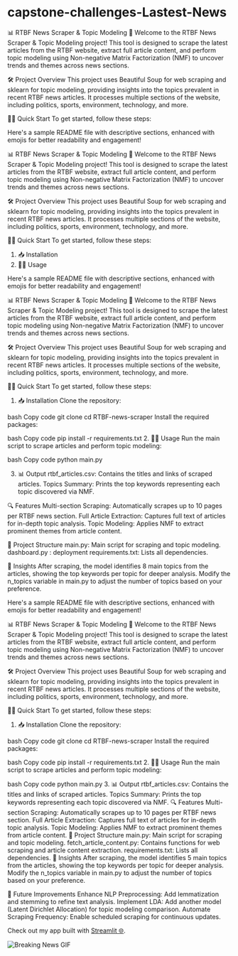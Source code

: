 # capstone-challenges-Lastest-News
📊 RTBF News Scraper & Topic Modeling
📰
Welcome to the RTBF News Scraper & Topic Modeling project! This tool is designed to scrape the latest articles from the RTBF website, extract full article content, and perform topic modeling using Non-negative Matrix Factorization (NMF) to uncover trends and themes across news sections.

🛠️ Project Overview
This project uses Beautiful Soup for web scraping and sklearn for topic modeling, providing insights into the topics prevalent in recent RTBF news articles. It processes multiple sections of the website, including politics, sports, environment, technology, and more.

🏃‍♂️ Quick Start
To get started, follow these steps:

Here's a sample README file with descriptive sections, enhanced with emojis for better readability and engagement!

📊 RTBF News Scraper & Topic Modeling 📰
Welcome to the RTBF News Scraper & Topic Modeling project! This tool is designed to scrape the latest articles from the RTBF website, extract full article content, and perform topic modeling using Non-negative Matrix Factorization (NMF) to uncover trends and themes across news sections.

🛠️ Project Overview
This project uses Beautiful Soup for web scraping and sklearn for topic modeling, providing insights into the topics prevalent in recent RTBF news articles. It processes multiple sections of the website, including politics, sports, environment, technology, and more.

🏃‍♂️ Quick Start
To get started, follow these steps:

1. 📥 Installation
2. 🧑‍💻 Usage

Here's a sample README file with descriptive sections, enhanced with emojis for better readability and engagement!

📊 RTBF News Scraper & Topic Modeling 📰
Welcome to the RTBF News Scraper & Topic Modeling project! This tool is designed to scrape the latest articles from the RTBF website, extract full article content, and perform topic modeling using Non-negative Matrix Factorization (NMF) to uncover trends and themes across news sections.

🛠️ Project Overview
This project uses Beautiful Soup for web scraping and sklearn for topic modeling, providing insights into the topics prevalent in recent RTBF news articles. It processes multiple sections of the website, including politics, sports, environment, technology, and more.

🏃‍♂️ Quick Start
To get started, follow these steps:

1. 📥 Installation
Clone the repository:

bash
Copy code
git clone 
cd RTBF-news-scraper
Install the required packages:

bash
Copy code
pip install -r requirements.txt
2. 🧑‍💻 Usage
Run the main script to scrape articles and perform topic modeling:

bash
Copy code
python main.py

3. 📊 Output
rtbf_articles.csv: Contains the titles and links of scraped articles.
Topics Summary: Prints the top keywords representing each topic discovered via NMF.

🔍 Features
Multi-section Scraping: Automatically scrapes up to 10 pages per RTBF news section.
Full Article Extraction: Captures full text of articles for in-depth topic analysis.
Topic Modeling: Applies NMF to extract prominent themes from article content.

📁 Project Structure
main.py: Main script for scraping and topic modeling.
dashboard.py : deployment
requirements.txt: Lists all dependencies.

🧠 Insights
After scraping, the model identifies 8 main topics from the articles, showing the top keywords per topic for deeper analysis. Modify the n_topics variable in main.py to adjust the number of topics based on your preference.

Here's a sample README file with descriptive sections, enhanced with emojis for better readability and engagement!

📊 RTBF News Scraper & Topic Modeling 📰
Welcome to the RTBF News Scraper & Topic Modeling project! This tool is designed to scrape the latest articles from the RTBF website, extract full article content, and perform topic modeling using Non-negative Matrix Factorization (NMF) to uncover trends and themes across news sections.

🛠️ Project Overview
This project uses Beautiful Soup for web scraping and sklearn for topic modeling, providing insights into the topics prevalent in recent RTBF news articles. It processes multiple sections of the website, including politics, sports, environment, technology, and more.

🏃‍♂️ Quick Start
To get started, follow these steps:

1. 📥 Installation
Clone the repository:

bash
Copy code
git clone
cd RTBF-news-scraper
Install the required packages:

bash
Copy code
pip install -r requirements.txt
2. 🧑‍💻 Usage
Run the main script to scrape articles and perform topic modeling:

bash
Copy code
python main.py
3. 📊 Output
rtbf_articles.csv: Contains the titles and links of scraped articles.
Topics Summary: Prints the top keywords representing each topic discovered via NMF.
🔍 Features
Multi-section Scraping: Automatically scrapes up to 10 pages per RTBF news section.
Full Article Extraction: Captures full text of articles for in-depth topic analysis.
Topic Modeling: Applies NMF to extract prominent themes from article content.
📁 Project Structure
main.py: Main script for scraping and topic modeling.
fetch_article_content.py: Contains functions for web scraping and article content extraction.
requirements.txt: Lists all dependencies.
🧠 Insights
After scraping, the model identifies 5 main topics from the articles, showing the top keywords per topic for deeper analysis. Modify the n_topics variable in main.py to adjust the number of topics based on your preference.

🚀 Future Improvements
Enhance NLP Preprocessing: Add lemmatization and stemming to refine text analysis.
Implement LDA: Add another model (Latent Dirichlet Allocation) for topic modeling comparison.
Automate Scraping Frequency: Enable scheduled scraping for continuous updates.


Check out my app built with [Streamlit 🌐](https://minh-f5-capstone-challenges-lastest-news-app-y0psdd.streamlit.app/).

![Breaking News GIF](https://media.giphy.com/media/6H9Oqec3e7cFuHzr4K/giphy.gif)
